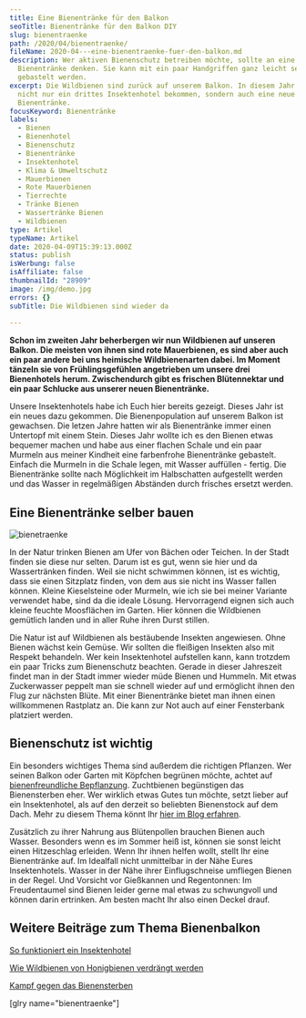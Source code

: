```yaml
---
title: Eine Bienentränke für den Balkon
seoTitle: Bienentränke für den Balkon DIY
slug: bienentraenke
path: /2020/04/bienentraenke/
fileName: 2020-04---eine-bienentraenke-fuer-den-balkon.md
description: Wer aktiven Bienenschutz betreiben möchte, sollte an eine
  Bienentränke denken. Sie kann mit ein paar Handgriffen ganz leicht selbst
  gebastelt werden.
excerpt: Die Wildbienen sind zurück auf unserem Balkon. In diesem Jahr haben sie
  nicht nur ein drittes Insektenhotel bekommen, sondern auch eine neue
  Bienentränke.
focusKeyword: Bienentränke
labels:
  - Bienen
  - Bienenhotel
  - Bienenschutz
  - Bienentränke
  - Insektenhotel
  - Klima & Umweltschutz
  - Mauerbienen
  - Rote Mauerbienen
  - Tierrechte
  - Tränke Bienen
  - Wassertränke Bienen
  - Wildbienen
type: Artikel
typeName: Artikel
date: 2020-04-09T15:39:13.000Z
status: publish
isWerbung: false
isAffiliate: false
thumbnailId: "28909"
image: /img/demo.jpg
errors: {}
subTitle: Die Wildbienen sind wieder da
  
---
```


**Schon im zweiten Jahr beherbergen wir nun Wildbienen auf unseren Balkon. Die
meisten von ihnen sind rote Mauerbienen, es sind aber auch ein paar andere bei
uns heimische Wildbienenarten dabei. Im Moment tänzeln sie von Frühlingsgefühlen
angetrieben um unsere drei Bienenhotels herum. Zwischendurch gibt es frischen
Blütennektar und ein paar Schlucke aus unserer neuen Bienentränke.**

Unsere Insektenhotels habe ich Euch hier bereits gezeigt. Dieses Jahr ist ein
neues dazu gekommen. Die Bienenpopulation auf unserem Balkon ist gewachsen. Die
letzen Jahre hatten wir als Bienentränke immer einen Untertopf mit einem Stein.
Dieses Jahr wollte ich es den Bienen etwas bequemer machen und habe aus einer
flachen Schale und ein paar Murmeln aus meiner Kindheit eine farbenfrohe
Bienentränke gebastelt.  Einfach die Murmeln in die Schale legen, mit Wasser
auffüllen - fertig. Die Bienentränke sollte nach Möglichkeit im Halbschatten
aufgestellt werden und das Wasser in regelmäßigen Abständen durch frisches
ersetzt werden.

## Eine Bienentränke selber bauen

![bienetraenke](http://cardamonchai.com/wp-content/uploads/2020/04/bienentraenke-3-400x300.jpg)

In der Natur trinken Bienen am Ufer von Bächen oder Teichen. In der Stadt finden
sie diese nur selten. Darum ist es gut, wenn sie hier und da Wassertränken
finden. Weil sie nicht schwimmen können, ist es wichtig, dass sie einen
Sitzplatz finden, von dem aus sie nicht ins Wasser fallen können. Kleine
Kieselsteine oder Murmeln, wie ich sie bei meiner Variante verwendet habe, sind
da die ideale Lösung. Hervorragend eignen sich auch kleine feuchte Moosflächen
im Garten. Hier können die Wildbienen gemütlich landen und in aller Ruhe ihren
Durst stillen.

Die Natur ist auf Wildbienen als bestäubende Insekten angewiesen. Ohne Bienen
wächst kein Gemüse. Wir sollten die fleißigen Insekten also mit Respekt
behandeln. Wer kein Insektenhotel aufstellen kann, kann trotzdem ein paar Tricks
zum Bienenschutz beachten. Gerade in dieser Jahreszeit findet man in der Stadt
immer wieder müde Bienen und Hummeln. Mit etwas Zuckerwasser peppelt man sie
schnell wieder auf und ermöglicht ihnen den Flug zur nächsten Blüte. Mit einer
Bienentränke bietet man ihnen einen willkommenen Rastplatz an. Die kann zur Not
auch auf einer Fensterbank platziert werden.

## Bienenschutz ist wichtig

Ein besonders wichtiges Thema sind außerdem die richtigen Pflanzen. Wer seinen
Balkon oder Garten mit Köpfchen begrünen möchte, achtet auf
[bienenfreundliche Bepflanzung](/2019/05/insektenhotel-bienen-auf-dem-balkon/).
Zuchtbienen begünstigen das Bienensterben eher. Wer wirklich etwas Gutes tun
möchte, setzt lieber auf ein Insektenhotel, als auf den derzeit so beliebten
Bienenstock auf dem Dach. Mehr zu diesem Thema könnt Ihr
[hier im Blog erfahren](/2019/07/wie-wildbienen-von-honigbienen-verdraengt-werden/).

Zusätzlich zu ihrer Nahrung aus Blütenpollen brauchen Bienen auch Wasser.
Besonders wenn es im Sommer heiß ist, können sie sonst leicht einen Hitzeschlag
erleiden. Wenn Ihr ihnen helfen wollt, stellt Ihr eine Bienentränke auf. Im
Idealfall nicht unmittelbar in der Nähe Eures Insektenhotels. Wasser in der Nähe
ihrer Einflugschneise umfliegen Bienen in der Regel. Und Vorsicht vor Gießkannen
und Regentonnen: Im Freudentaumel sind Bienen leider gerne mal etwas zu
schwungvoll und können darin ertrinken. Am besten macht Ihr also einen Deckel
drauf.

## Weitere Beiträge zum Thema Bienenbalkon

[So funktioniert ein Insektenhotel](/2019/05/insektenhotel-bienen-auf-dem-balkon/)

[Wie Wildbienen von Honigbienen verdrängt werden](/2019/07/wie-wildbienen-von-honigbienen-verdraengt-werden/)

[Kampf gegen das Bienensterben](/2019/07/kampf-gegen-das-bienensterben/)

[glry name="bienentraenke"]

  
